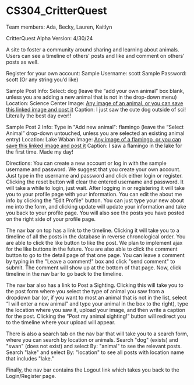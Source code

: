 # CS304_CritterQuest

Team members: Ada, Becky, Lauren, Kaitlyn

CritterQuest Alpha Version: 4/30/24

A site to foster a community around sharing and learning about animals. 
Users can see a timeline of others' posts and like and comment on others’ posts as well.

Register for your own account:
Sample Username: scott
Sample Password: scott
(Or any string you’d like) 

Sample Post Info:
Select: dog (leave the “add your own animal” box blank, unless you are adding a new animal that is not in the drop-down menu)
Location: Science Center
Image: [Any image of an animal, or you can save this linked image and post it](https://external-content.duckduckgo.com/iu/?u=https%3A%2F%2F2.bp.blogspot.com%2F-mLeDysqYQuE%2FVmTKL9CqcTI%2FAAAAAAAD6jM%2FR_juYUEe_G4%2Fs1600%2FDogs%2B00182.jpg&f=1&nofb=1&ipt=b6c2c7dd037d5b34f5590690c967fcf76ced8078785a34df01198ce7000d1db6&ipo=images)
Caption: I just saw the cute dog outside of sci! Literally the best day ever!!

Sample Post 2 Info:
Type in "Add new animal": flamingo (leave the “Select Animal” drop-down untouched, unless you are selected an existing animal entry)
Location: Lake Waban
Image: [Any image of a flamingo, or you can save this linked image and post it](https://images.app.goo.gl/E1i7E3w7p2R1dDF69)
Caption: I saw a flamingo in the lake for the first time. Made my day!

Directions:
You can create a new account or log in with the sample username and password. We suggest that you create your own account.
Just type in the username and password and click either login or register. 
Clicking the reset button will clear the entered username and password. It will take a while to login, just wait.
After logging in or registering it will take you to your profile page with your information. 
You can edit the about me info by clicking the "Edit Profile" button. 
You can just type your new about me into the form, and clicking update will update your information and take you back to your profile page. You will also see the posts you have posted on the right side of your profile page.

The nav bar on top has a link to the timeline. Clicking it will take you to a timeline of all the posts in the database in reverse chronological order. You are able to click the like button to like the post. We plan to implement ajax for the like buttons in the future.
You are also able to click the comment button to go to the detail page of that one page. You can leave a comment by typing in the "Leave a comment!" box and click "send comment" to submit. The comment will show up at the bottom of that page. Now, click timeline in the nav bar to go back to the timeline.

The nav bar also has a link to Post a Sighting. Clicking this will take you to the post form where you select the type of animal you saw from a dropdown bar (or, if you want to most an animal that is not in the list, select “I will enter a new animal” and type your animal in the box to the right), type the location where you saw it, upload your image, and then write a caption for the post. 
Clicking the “Post my animal sighting!” button will redirect you to the timeline where your upload will appear.

There is also a search tab on the nav bar that will take you to a search form, where you can search by location or animals.
Search "dog" (exists) and "swan" (does not exist) and select By: "animal" to see the relevant posts. Search "lake" and select By: "location" to see all posts with location name that includes "lake."

Finally, the nav bar contains the Logout link which takes you back to the Login/Register page.
